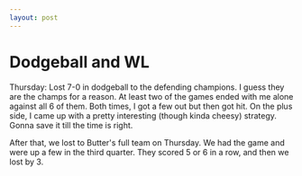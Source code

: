 ```yaml
---
layout: post
---
```


# Dodgeball and WL

Thursday: Lost 7-0 in dodgeball to the defending champions. I guess they are the champs for a reason. At least two of the games ended with me alone against all 6 of them. Both times, I got a few out but then got hit. On the plus side, I came up with a pretty interesting (though kinda cheesy) strategy. Gonna save it till the time is right.

After that, we lost to Butter's full team on Thursday. We had the game and were up a few in the third quarter. They scored 5 or 6 in a row, and then we lost by 3.
